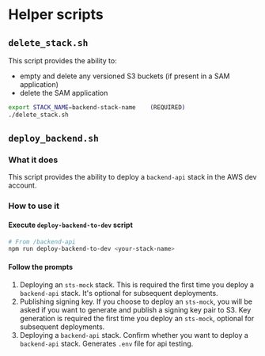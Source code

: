 # Helper scripts

## `delete_stack.sh`

This script provides the ability to:

- empty and delete any versioned S3 buckets (if present in a SAM application)
- delete the SAM application

```bash
export STACK_NAME=backend-stack-name    (REQUIRED)
./delete_stack.sh
```

## `deploy_backend.sh`

### What it does

This script provides the ability to deploy a `backend-api` stack in the AWS dev account.

### How to use it

#### Execute `deploy-backend-to-dev` script

```bash
# From /backend-api
npm run deploy-backend-to-dev <your-stack-name>
```

#### Follow the prompts

1. Deploying an `sts-mock` stack. This is required the first time you deploy a `backend-api` stack. It's optional for subsequent deployments.
2. Publishing signing key. If you choose to deploy an `sts-mock`, you will be asked if you want to generate and publish a signing key pair to S3. Key generation is required the first time you deploy an `sts-mock`, optional for subsequent deployments.
3. Deploying a `backend-api` stack. Confirm whether you want to deploy a `backend-api` stack. Generates `.env` file for api testing.
